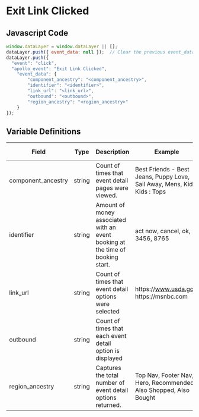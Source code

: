 # Exit Link Clicked

### 

## Javascript Code
```js
window.dataLayer = window.dataLayer || [];
dataLayer.push({ event_data: null });  // Clear the previous event_data object.
dataLayer.push({
  "event": "click",
  "apollo_event": "Exit Link Clicked",
    "event_data": {
        "component_ancestry": "<component_ancestry>",
        "identifier": "<identifier>",
        "link_url": "<link_url>",
        "outbound": "<outbound>",
        "region_ancestry": "<region_ancestry>"
    }
});
```

## Variable Definitions

|Field|Type|Description|Example|Pattern|Min Length|Max Length|Minimum|Maximum|Multiple Of|
| --- | --- | --- | --- | --- | --- | --- | --- | --- | --- |
|component_ancestry|string|Count of times that event detail pages were viewed.|Best Friends - Best Jeans, Puppy Love, Sail Away, Mens, Kids, Kids : Tops|||||||
|identifier|string|Amount of money associated with an event booking at the time of booking start.|act now, cancel, ok, 3456, 8765|||||||
|link_url|string|Count of times that event detail options were selected|https:\/\/www.usda.gov. https:\/\/msnbc.com|||||||
|outbound|string|Count of times that each event detail option is displayed||||||||
|region_ancestry|string|Captures the total number of event detail options returned.|Top Nav, Footer Nav, Hero, Recommended, Also Shopped, Also Bought|||||||




